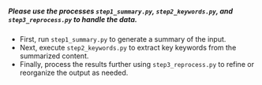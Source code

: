 ##### Please use the processes `step1_summary.py`, `step2_keywords.py`, and `step3_reprocess.py` to handle the data. 

- First, run `step1_summary.py` to generate a summary of the input. 
- Next, execute `step2_keywords.py` to extract key keywords from the summarized content. 
- Finally, process the results further using `step3_reprocess.py` to refine or reorganize the output as needed.
